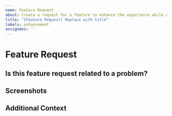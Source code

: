 ```yaml
---
name: Feature Request
about: Create a request for a feature to enhance the experience while using Dark Reader.
title: "[Feature Request] Replace with title"
labels: enhancement
assignees: ''
---
```


<!--
  ⚠⚠ Do not delete this issue template! ⚠⚠
  Reported issues must use this template and have all the necessary information provided.
  Incomplete reports are likely to be ignored and closed.
-->

<!--
  Thank you for taking the time to create a feature request.
  Ensure that there are no other existing requests for this feature.
  Also, remember to fill out every section on this request and remove any that are not needed.
  Finally, place a brief description in the title of this request.
-->


# Feature Request

## Is this feature request related to a problem?
<!-- Provide a clear and concise description of the problem and the solution. -->

## Screenshots
<!-- If applicable, add screenshots to help explain this feature request. -->

## Additional Context
<!-- Provide any additional information about this feature request. -->